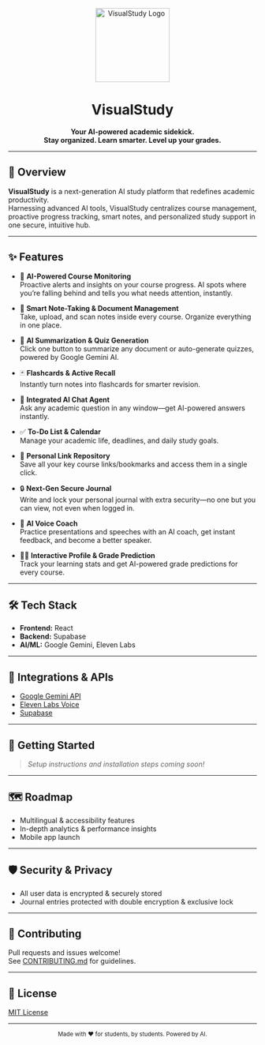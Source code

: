 <div align="center">
  <img src="https://i.imgur.com/lvqNcGH.png" width="150" alt="VisualStudy Logo"/>
  <h1>VisualStudy</h1>
  <p>
    <b>Your AI-powered academic sidekick.<br>
    Stay organized. Learn smarter. Level up your grades.</b>
  </p>
</div>

---

## 🚀 Overview

**VisualStudy** is a next-generation AI study platform that redefines academic productivity.  
Harnessing advanced AI tools, VisualStudy centralizes course management, proactive progress tracking, smart notes, and personalized study support in one secure, intuitive hub.

---

## ✨ Features

- 🔔 **AI-Powered Course Monitoring**  
  Proactive alerts and insights on your course progress. AI spots where you’re falling behind and tells you what needs attention, instantly.

- 📝 **Smart Note-Taking & Document Management**  
  Take, upload, and scan notes inside every course. Organize everything in one place.

- 🤖 **AI Summarization & Quiz Generation**  
  Click one button to summarize any document or auto-generate quizzes, powered by Google Gemini AI.

- 🃏 **Flashcards & Active Recall**  
  Instantly turn notes into flashcards for smarter revision.

- 💬 **Integrated AI Chat Agent**  
  Ask any academic question in any window—get AI-powered answers instantly.

- ✅ **To-Do List & Calendar**  
  Manage your academic life, deadlines, and daily study goals.

- 🔗 **Personal Link Repository**  
  Save all your key course links/bookmarks and access them in a single click.

- 🔒 **Next-Gen Secure Journal**  
  Write and lock your personal journal with extra security—no one but you can view, not even when logged in.

- 🎤 **AI Voice Coach**  
  Practice presentations and speeches with an AI coach, get instant feedback, and become a better speaker.

- 🧑‍💻 **Interactive Profile & Grade Prediction**  
  Track your learning stats and get AI-powered grade predictions for every course.

---

## 🛠️ Tech Stack

- **Frontend:** React  
- **Backend:** Supabase  
- **AI/ML:** Google Gemini, Eleven Labs  

---

## 🔗 Integrations & APIs

- [Google Gemini API](https://ai.google/discover/gemini/)
- [Eleven Labs Voice](https://elevenlabs.io/)
- [Supabase](https://supabase.com/)

---

## 🏁 Getting Started

> _Setup instructions and installation steps coming soon!_

---

## 🗺️ Roadmap

- Multilingual & accessibility features
- In-depth analytics & performance insights
- Mobile app launch

---

## 🛡️ Security & Privacy

- All user data is encrypted & securely stored
- Journal entries protected with double encryption & exclusive lock

---

## 🤝 Contributing

Pull requests and issues welcome!  
See [CONTRIBUTING.md](CONTRIBUTING.md) for guidelines.

---

## 📜 License

[MIT License](LICENSE)

---

<div align="center">
  <sub>Made with ❤️ for students, by students. Powered by AI.</sub>
</div>
